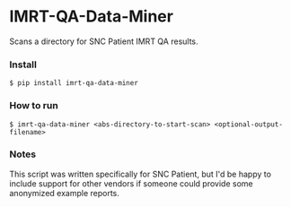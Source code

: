# IMRT-QA-Data-Miner
Scans a directory for SNC Patient IMRT QA results.


### Install
~~~~
$ pip install imrt-qa-data-miner
~~~~


### How to run
~~~~
$ imrt-qa-data-miner <abs-directory-to-start-scan> <optional-output-filename>
~~~~

### Notes
This script was written specifically for SNC Patient, but I'd be happy to include support for other vendors 
if someone could provide some anonymized example reports.